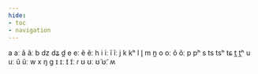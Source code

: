 ```yaml
---
hide:
- toc
- navigation
---
```

a
aː
ã
ãː
b
dz
dʑ
d̪
e
eː
ẽ
ẽː
h
i
iː
ĩ
ĩː
j
k
kʰ
l
l̥
m
n̪
o
oː
õ
õː
p
pʰ
s
ts
tsʰ
tɕ
t̪
t̪ʰ
u
uː
ũ
ũː
w
x
ŋ
ɡ
ɪ
ɪː
ɪ̃
ɪ̃ː
ɾ
ʊ
ʊː
ʊ̃
ʊ̃ː
ʍ
